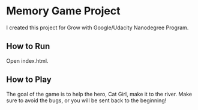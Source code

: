 # Memory Game Project

I created this project for Grow with Google/Udacity Nanodegree Program.

## How to Run

Open index.html.

## How to Play

The goal of the game is to help the hero, Cat Girl, make it to the river. Make sure to avoid the bugs, or you will be sent back to the beginning!
